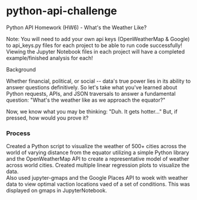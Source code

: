 # python-api-challenge
Python API Homework (HW6) - What's the Weather Like?


Note: You will need to add your own api keys (OpenWeatherMap & Google) to api_keys.py files for each project to be able to run code successfully!
Viewing the Jupyter Notebook files in each project will have a completed example/finished analysis for each!


Background


Whether financial, political, or social -- data's true power lies in its ability to answer questions definitively. So let's take what you've learned about Python requests, APIs, and JSON traversals to answer a fundamental question: "What's the weather like as we approach the equator?"


Now, we know what you may be thinking: "Duh. It gets hotter..."
But, if pressed, how would you prove it?

### Process
Created a Python script to visualize the weather of 500+ cities across the world of varying distance from the equator utilizing a simple Python library and the OpenWeatherMap API  to create a representative model of weather across world cities. Created multiple linear regression plots to visualize the data. \
Also used  jupyter-gmaps and the Google Places API to woek with weather data to view optimal vaction locations vaed of a set of conditions. This was displayed on gmaps in JupyterNotebook.
